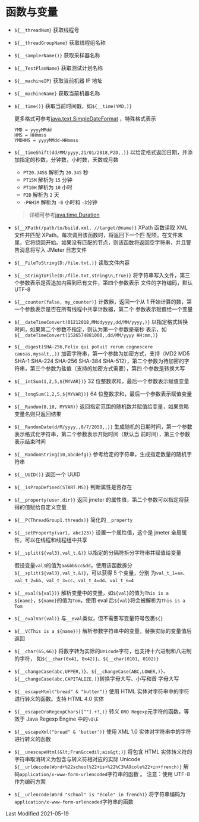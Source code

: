 # 函数与变量

- `${__threadNum}` 获取线程号
- `${__threadGroupName}` 获取线程组名称
- `${__samplerName()}` 获取采样器名称
- `${__TestPlanName}` 获取测试计划名称
- `${__machineIP}` 获取当前机器 IP 地址
- `${__machineName}` 获取当前机器名称
- `${__time()}` 获取当前时间戳，如`${__time(YMD,)}`

  更多格式可参考[java.text.SimpleDateFormat](https://docs.oracle.com/javase/8/docs/api/java/text/SimpleDateFormat.html)
  ，特殊格式表示

  ```
  YMD = yyyyMMdd
  HMS = HHmmss
  YMDHMS = yyyyMMdd-HHmmss
  ```

- `${__timeShift(dd/MM/yyyy,21/01/2018,P2D,,)}` 以给定格式返回日期，并添加指定的秒数，分钟数，小时数，天数或月数

  - `PT20.345S` 解析为 `20.345` 秒
  - `PT15M` 解析为 `15` 分钟
  - `PT10H` 解析为 `10` 小时
  - `P2D` 解析为 `2` 天
  - `-P6H3M` 解析为 `-6` 小时和 `-3`分钟

  > 详细可参考[java.time.Duration](https://docs.oracle.com/javase/8/docs/api/java/time/Duration.html)

- `${__XPath(/path/to/build.xml, //target/@name)}` XPath 函数读取 XML 文件并匹配 XPath。每次调用该函数时，将返回下一个匹
  配项。在文件末尾，它将绕回开始。如果没有匹配的节点，则该函数将返回空字符串，并且警告消息将写入 JMeter 日志文件

- `${__FileToString(D:/file.txt,)}` 读取文件内容
- `${__StringToFile(D:/file.txt,string\n,true)}` 将字符串写入文件，第三个参数表示是否追加内容到已有文件，第四个参数表示
  文件的字符编码，默认 UTF-8
- `${__counter(false, my_counter)}` 计数器，返回一个从 1 开始计算的数，第一个参数表示是否在所有线程中共享计数器，第二个
  参数表示赋值给一个变量

- `${__dateTimeConvert(01212018,MMddyyyy,dd/MM/yyyy,)}` 以指定格式转换时间，如果第二个参数不指定，则认为第一个参数是毫秒
  表示，如`${__dateTimeConvert(1526574881000,,dd/MM/yyyy HH:mm,)}`
- `${__digest(SHA-256,Felix qui potuit rerum cognoscere causas,mysalt,,)}` 加密字符串，第一个参数为加密方式，支持（MD2
  MD5 SHA-1 SHA-224 SHA-256 SHA-384 SHA-512），第二个参数为待加密的字符串，第三个参数为盐值（支持的加密方式需要），第四
  个参数是转换大写
- `${__intSum(1,2,5,${MYVAR})}` 32 位整数求和，最后一个参数表示赋值变量
- `${__longSum(1,2,5,${MYVAR})}` 64 位整数求和，最后一个参数表示赋值变量
- `${__Random(0,10, MYVAR)}` 返回指定范围的随机数并赋值给变量，如果忽略变量名则只返回结果
- `${__RandomDate(d/M/yyyy,,8/7/2050,,)}` 生成随机的日期时间，第一个参数表示格式化字符串，第二个参数表示开始时间（默认当
  前时间），第三个参数表示结束时间
- `${__RandomString(10,abcdefg)}` 参考给定的字符串，生成指定数量的随机字符串
- `${__UUID()}` 返回一个 UUID
- `${__isPropDefined(START.MS)}` 判断属性是否存在
- `${__property(user.dir)}` 返回 jmeter 的属性值，第二个参数可以指定将获得的值赋给自定义变量
- `${__P(ThreadGroup1.threads)}` 简化的`__property`
- `${__setProperty(var1, abc123)}` 设置一个属性值，这个是 jmeter 全局属性，可以在线程和线程组中共享
- `${__split(${val3},val_t,&)}` 以指定的分隔符拆分字符串并赋值给变量

  假设变量`val3`的值为`aa&bb&cc&dd`，使用该函数拆分`${__split(${val3},val_t,&)}`，可以获得 5 个变量，分别
  为`val_t_1=aa`、`val_t_2=bb`、`val_t_3=cc`、`val_t_4=dd`、`val_t_n=4`

- `${__eval(${val})}` 解析变量中的变量，如`${val}`的值为`This is a ${name}`，`${name}`的值为`Tom`，使用 eval
  后`${val}`将会被解析为`This is a Tom`

- `${__evalVar(val)}` 与`__eval`类似，但不需要写变量符号包裹`${}`
- `${__V(This is a ${name})}` 解析参数字符串中的变量，替换实际的变量值后返回
- `${__char(65,66)}` 将数字转为实际的`Unicode`字符，也支持十六进制和八进制的字符，
  如`${__char(0x41, 0x42)}`、`${__char(0101, 0102)}`
- `${__changeCase(abc,UPPER,)}`、`${__changeCase(ABC,LOWER,)}`、`${__changeCase(abc,CAPITALIZE,)}`转换字母大写、小写和首
  字母大写
- `${__escapeHtml("bread" & "butter")}` 使用 HTML 实体对字符串中的字符进行转义的函数。支持 HTML 4.0 实体
- `${__escapeOroRegexpChars([^"].+?,)}` 转义 `ORO Regexp`元字符的函数，等效于 Java Regexp Engine 中的`\Q\E`
- `${__escapeXml("bread" & 'butter')}` 使用 XML 1.0 实体对字符串中的字符进行转义的函数
- `${__unescapeHtml(&lt;Fran&ccedil;ais&gt;)}` 将包含 HTML 实体转义符的字符串取消转义为包含与转义符相对应的实际 Unicode
  `${__urldecode(Word+%22school%22+is+%22%C3%A9cole%22+in+french)}` 解码`application/x-www-form-urlencoded`字符串的函数
  。 注意：使用 UTF-8 作为编码方案
- `${__urlencode(Word "school" is "école" in french)}` 将字符串编码为`application/x-www-form-urlencoded`字符串的函数

Last Modified 2021-05-19
